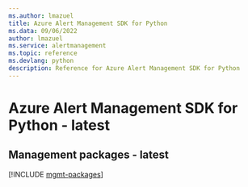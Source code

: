 ```yaml
---
ms.author: lmazuel
title: Azure Alert Management SDK for Python
ms.data: 09/06/2022
author: lmazuel
ms.service: alertmanagement
ms.topic: reference
ms.devlang: python
description: Reference for Azure Alert Management SDK for Python
---
```

# Azure Alert Management SDK for Python - latest

## Management packages - latest
[!INCLUDE [mgmt-packages](alert-management-mgmt-index.md)]